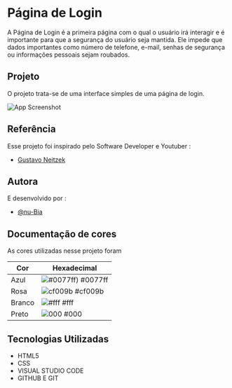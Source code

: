 
# Página de Login
A Página de Login é a primeira página com o qual o usuário irá interagir e é importante para que a segurança do usuário seja mantida. Ele impede que dados importantes como número de telefone, e-mail, senhas de segurança ou informações pessoais sejam roubados.
## Projeto
O projeto trata-se de uma interface simples de uma página de login. 

![App Screenshot](https://user-images.githubusercontent.com/112019351/214960536-65439132-ac09-4293-b15d-1c5b7319d312.png)


## Referência
Esse projeto foi inspirado pelo Software Developer e Youtuber :

 - [Gustavo Neitzek](https://www.youtube.com/watch?v=lP-XV2wXXQM)



## Autora

E desenvolvido por :
- [@nu-Bia](https://github.com/nu-Bia)

## Documentação de cores
As cores utilizadas nesse projeto foram

| Cor               | Hexadecimal                                                |
| ----------------- | ---------------------------------------------------------------- |
|Azul| ![#0077ff)](https://via.placeholder.com/10/0077ff?text=+) #0077ff |
| Rosa       | ![cf009b](https://via.placeholder.com/10/cf009b?text=+) #cf009b |
| Branco      | ![#fff](https://via.placeholder.com/10/fff?text=+) #fff |
| Preto      | ![000](https://via.placeholder.com/10/000?text=+) #000|


##  Tecnologias Utilizadas
- HTML5
- CSS
- VISUAL STUDIO CODE
- GITHUB E GIT
